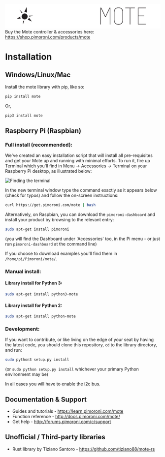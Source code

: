 ![Mote](mote-logo.png)
Buy the Mote controller & accessories here: https://shop.pimoroni.com/products/mote

# Installation

## Windows/Linux/Mac

Install the mote library with pip, like so:

```bash
pip install mote
```

Or,

```bash
pip3 install mote
```

## Raspberry Pi (Raspbian)

### Full install (recommended):

We've created an easy installation script that will install all pre-requisites and get your Mote
up and running with minimal efforts. To run it, fire up Terminal which you'll find in Menu -> Accessories -> Terminal
on your Raspberry Pi desktop, as illustrated below:

![Finding the terminal](http://get.pimoroni.com/resources/github-repo-terminal.png)

In the new terminal window type the command exactly as it appears below (check for typos) and follow the on-screen instructions:

```bash
curl https://get.pimoroni.com/mote | bash
```

Alternatively, on Raspbian, you can download the `pimoroni-dashboard` and install your product by browsing to the relevant entry:

```bash
sudo apt-get install pimoroni
```
(you will find the Dashboard under 'Accessories' too, in the Pi menu - or just run `pimoroni-dashboard` at the command line)

If you choose to download examples you'll find them in `/home/pi/Pimoroni/mote/`.

### Manual install:

#### Library install for Python 3:

```bash
sudo apt-get install python3-mote
```

#### Library install for Python 2:

```bash
sudo apt-get install python-mote
```

### Development:

If you want to contribute, or like living on the edge of your seat by having the latest code, you should clone this repository, `cd` to the library directory, and run:

```bash
sudo python3 setup.py install
```
(or `sudo python setup.py install` whichever your primary Python environment may be)

In all cases you will have to enable the i2c bus.

## Documentation & Support

* Guides and tutorials - https://learn.pimoroni.com/mote
* Function reference - http://docs.pimoroni.com/mote/
* Get help - http://forums.pimoroni.com/c/support

## Unofficial / Third-party libraries

* Rust library by Tiziano Santoro - https://github.com/tiziano88/mote-rs
